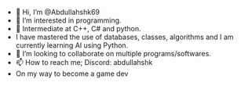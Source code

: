 - 👋 Hi, I’m @Abdullahshk69
- 👀 I’m interested in programming.
- 🌱 Intermediate at C++, C# and python.
- I have mastered the use of databases, classes, algorithms and I am currently learning AI using Python.
- 💞️ I’m looking to collaborate on multiple programs/softwares.
- 📫 How to reach me; Discord: abdullahshk
- On my way to become a game dev

<!---
Abdullahshk69/Abdullahshk69 is a ✨ special ✨ repository because its `README.md` (this file) appears on your GitHub profile.
You can click the Preview link to take a look at your changes.
--->
